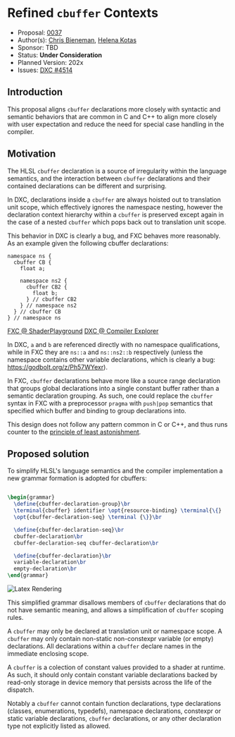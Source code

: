 <!-- {% raw %} -->

# Refined `cbuffer` Contexts

* Proposal: [0037](0037-cbuffer-contexts.md)
* Author(s): [Chris Bieneman](https://github.com/llvm-beanz), [Helena Kotas](https://github.com/hekota)
* Sponsor: TBD
* Status: **Under Consideration**
* Planned Version: 202x
* Issues: [DXC #4514](https://github.com/microsoft/DirectXShaderCompiler/issues/4514)

## Introduction

This proposal aligns `cbuffer` declarations more closely with syntactic and
semantic behaviors that are common in C and C++ to align more closely with user
expectation and reduce the need for special case handling in the compiler.

## Motivation

The HLSL `cbuffer` declaration is a source of irregularity within the language
semantics, and the interaction between `cbuffer` declarations and their
contained declarations can be different and surprising.

In DXC, declarations inside a `cbuffer` are always hoisted out to translation
unit scope, which effectively ignores the namespace nesting, however the
declaration context hierarchy within a `cbuffer` is preserved except again in
the case of a nested `cbuffer` which pops back out to translation unit scope.

This behavior in DXC is clearly a bug, and FXC behaves more reasonably. As an
example given the following cbuffer declarations:

```hlsl
namespace ns {
  cbuffer CB {
    float a;

    namespace ns2 {
      cbuffer CB2 {
        float b;
      } // cbuffer CB2
    } // namespace ns2
  } // cbuffer CB
} // namespace ns
```
[FXC @ ShaderPlayground](https://shader-playground.timjones.io/22396dd8aec3318b3e9a598c612f156e)
[DXC @ Compiler Explorer](https://godbolt.org/z/WYK7jvvfP)

In DXC, `a` and `b` are referenced directly with no namespace qualifications,
while in FXC they are `ns::a` and `ns::ns2::b` respectively (unless the
namespace contains other variable declarations, which is clearly a bug:
https://godbolt.org/z/Ph57WYexr).

In FXC, `cbuffer` declarations behave more like a source range declaration that
groups global declarations into a single constant buffer rather than a semantic
declaration grouping. As such, one could replace the `cbuffer` syntax in FXC
with a preprocessor `pragma` with `push|pop` semantics that specified which
buffer and binding to group declarations into.

This design does not follow any pattern common in C or C++, and thus runs
counter to the [principle of least
astonishment](https://en.wikipedia.org/wiki/Principle_of_least_astonishment).

## Proposed solution

To simplify HLSL's language semantics and the compiler implementation a new
grammar formation is adopted for cbuffers:

```latex

\begin{grammar}
  \define{cbuffer-declaration-group}\br
  \terminal{cbuffer} identifier \opt{resource-binding} \terminal{\{}
  \opt{cbuffer-declaration-seq} \terminal {\}}\br

  \define{cbuffer-declaration-seq}\br
  cbuffer-declaration\br
  cbuffer-declaration-seq cbuffer-declaration\br

  \define{cbuffer-declaration}\br
  variable-declaration\br
  empty-declaration\br
\end{grammar}
```
![Latex Rendering](0037-assets/cbuffer-grammar.png)

This simplified grammar disallows members of `cbuffer` declarations that do not
have semantic meaning, and allows a simplification of `cbuffer` scoping rules.

A `cbuffer` may only be declared at translation unit or namespace scope. A
`cbuffer` may only contain non-static non-constexpr variable (or empty)
declarations. All declarations within a `cbuffer` declare names in the immediate
enclosing scope.

A `cbuffer` is a colection of constant values provided to a shader at runtime.
As such, it should only contain constant variable declarations backed by
read-only storage in device memory that persists across the life of the
dispatch.

Notably a `cbuffer` cannot contain function declarations, type declarations
(classes, enumerations, typedefs), namespace declarations, constexpr or static
variable declarations, `cbuffer` declarations, or any other declaration type not
explicitly listed as allowed.

<!-- {% endraw %} -->

